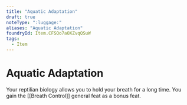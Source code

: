 ```yaml
---
title: "Aquatic Adaptation"
draft: true
noteType: ":luggage:"
aliases: "Aquatic Adaptation"
foundryId: Item.CFSQo7aOXZvqQSuW
tags:
  - Item
---
```


# Aquatic Adaptation

Your reptilian biology allows you to hold your breath for a long time. You gain the [[Breath Control]] general feat as a bonus feat.
